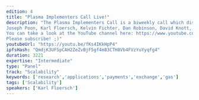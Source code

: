 ```yaml
---
edition: 4
title: "Plasma Implementers Call Live!"
description: "The Plasma Implementers Call is a biweekly call which discusses the cutting edge of Plasma research. We will be doing a LIVE session! This is a great group of 9 people: 
Joseph Poon, Karl Floersch, Kelvin Fichter, Dan Robinson, David Knott, Xuanji Li, George Konstantopoulos, Alex Vlasov, & (if I can convince him) Vitalik!
You can take a look at the YouTube channel here: https://www.youtube.com/channel/UCG2MeKuKDJRK4gFNk-dQuZQ 
Please subscribe! ;)"
youtubeUrl: "https://youtu.be/fKs4IKkHpP4"
ipfsHash: "QmdjK3UFSpCAH2ZeZvBjF5gf4m83CTH8Vb4FVzYuYyqfg4"
duration: 3221
expertise: "Intermediate"
type: "Panel"
track: "Scalability"
keywords: ['research','applications','payments','exchange','gas']
tags: ['Scalability']
speakers: ['Karl Floersch']
---
```

